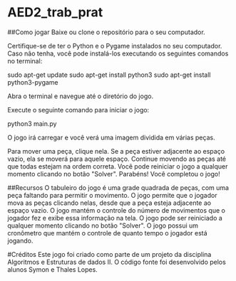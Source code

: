 # AED2_trab_prat
##Como jogar
Baixe ou clone o repositório para o seu computador.

Certifique-se de ter o Python e o Pygame instalados no seu computador. Caso não tenha, você pode instalá-los executando os seguintes comandos no terminal:

sudo apt-get update
sudo apt-get install python3
sudo apt-get install python3-pygame

Abra o terminal e navegue até o diretório do jogo.

Execute o seguinte comando para iniciar o jogo:

python3 main.py

O jogo irá carregar e você verá uma imagem dividida em várias peças. 

Para mover uma peça, clique nela. 
Se a peça estiver adjacente ao espaço vazio, ela se moverá para aquele espaço. Continue movendo as peças até que todas estejam na ordem correta. 
Você pode reiniciar o jogo a qualquer momento clicando no botão "Solver".
Parabéns! Você completou o jogo!

##Recursos
O tabuleiro do jogo é uma grade quadrada de peças, com uma peça faltando para permitir o movimento.
O jogo permite que o jogador mova as peças clicando nelas, desde que a peça esteja adjacente ao espaço vazio.
O jogo mantém o controle do número de movimentos que o jogador fez e exibe essa informação na tela.
O jogo pode ser reiniciado a qualquer momento clicando no botão "Solver".
O jogo possui um cronômetro que mantém o controle de quanto tempo o jogador está jogando.

#Créditos
Este jogo foi criado como parte de um projeto da disciplina Algoritmos e Estruturas de dados II. O código fonte foi desenvolvido pelos alunos Symon e Thales Lopes. 
